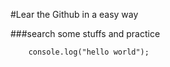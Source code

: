 #Lear the Github in a easy way

###search some stuffs and practice

```javacript
    console.log("hello world");

```